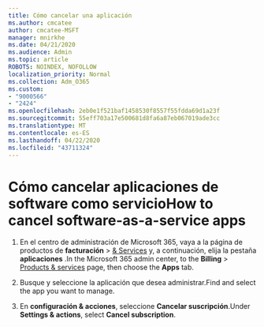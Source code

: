```yaml
---
title: Cómo cancelar una aplicación
ms.author: cmcatee
author: cmcatee-MSFT
manager: mnirkhe
ms.date: 04/21/2020
ms.audience: Admin
ms.topic: article
ROBOTS: NOINDEX, NOFOLLOW
localization_priority: Normal
ms.collection: Adm_O365
ms.custom:
- "9000566"
- "2424"
ms.openlocfilehash: 2eb0e1f521baf1458530f8557f55fdda69d1a23f
ms.sourcegitcommit: 55eff703a17e500681d8fa6a87eb067019ade3cc
ms.translationtype: MT
ms.contentlocale: es-ES
ms.lasthandoff: 04/22/2020
ms.locfileid: "43711324"
---
```

# <a name="how-to-cancel-software-as-a-service-apps"></a><span data-ttu-id="975ec-102">Cómo cancelar aplicaciones de software como servicio</span><span class="sxs-lookup"><span data-stu-id="975ec-102">How to cancel software-as-a-service apps</span></span> 

1. <span data-ttu-id="975ec-103">En el centro de administración de Microsoft 365, vaya a la página de productos de **facturación** > [& Services](https://go.microsoft.com/fwlink/p/?linkid=842054) y, a continuación, elija la pestaña **aplicaciones** .</span><span class="sxs-lookup"><span data-stu-id="975ec-103">In the Microsoft 365 admin center, to the **Billing** > [Products & services](https://go.microsoft.com/fwlink/p/?linkid=842054) page, then choose the **Apps** tab.</span></span>

2. <span data-ttu-id="975ec-104">Busque y seleccione la aplicación que desea administrar.</span><span class="sxs-lookup"><span data-stu-id="975ec-104">Find and select the app you want to manage.</span></span>

3. <span data-ttu-id="975ec-105">En **configuración & acciones**, seleccione **Cancelar suscripción**.</span><span class="sxs-lookup"><span data-stu-id="975ec-105">Under **Settings & actions**, select **Cancel subscription**.</span></span>